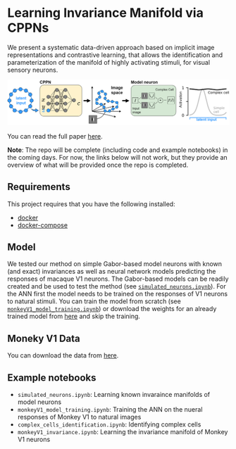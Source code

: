 # Learning Invariance Manifold via CPPNs

We present a systematic data-driven approach based on implicit image representations and contrastive learning, that allows the identification and parameterization of the manifold of highly activating stimuli, for visual sensory neurons.

<p align="center">
  <img src="figures/concept.png" />
</p>

You can read the full paper [here](https://openreview.net/forum?id=2dQyENiU330).

**Note**: The repo will be complete (including code and example notebooks) in the coming days. For now, the links below will not work, but they provide an overview of what will be provided once the repo is completed.

## Requirements

This project requires that you have the following installed:

- [docker](https://docs.docker.com/get-docker/)
- [docker-compose](https://docs.docker.com/compose/install/)

## Model

We tested our method on simple Gabor-based model neurons with known (and exact) invariances as well as neural network models predicting the responses of macaque V1 neurons. The Gabor-based models can be readily created and be used to test the method (see [`simulated_neurons.ipynb`]()). For the ANN first the model needs to be trained on the responses of V1 neurons to natural stimuli. You can train the model from scratch (see [`monkeyV1_model_training.ipynb`]()) or download the weights for an already trained model from [here]() and skip the training.

## Moneky V1 Data

You can download the data from [here]().

## Example notebooks

- `simulated_neurons.ipynb`: Learning known invaraince manifolds of model neurons
- `monkeyV1_model_training.ipynb`: Training the ANN on the nueral responses of Monkey V1 to natural images
- `complex_cells_identification.ipynb`: Identifying complex cells
- `monkeyV1_invariance.ipynb`: Learning the invariance manifold of Monkey V1 neurons
